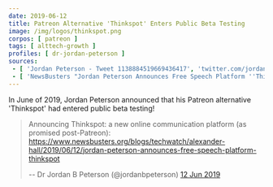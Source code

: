 ```yaml
---
date: 2019-06-12
title: Patreon Alternative 'Thinkspot' Enters Public Beta Testing
image: /img/logos/thinkspot.png
corpos: [ patreon ]
tags: [ alttech-growth ]
profiles: [ dr-jordan-peterson ]
sources:
 - [ 'Jordan Peterson - Tweet 1138884519669436417', 'twitter.com/jordanbpeterson/status/1138884519669436417' ]
 - [ 'NewsBusters "Jordan Peterson Announces Free Speech Platform ''Thinkspot''" by Alexander Hall (12 Jun 2019)', 'www.newsbusters.org/blogs/techwatch/alexander-hall/2019/06/12/jordan-peterson-announces-free-speech-platform-thinkspot' ]
---
```


In June of 2019, Jordan Peterson announced that his Patreon alternative 'Thinkspot' had entered public beta testing!

> Announcing Thinkspot: a new online communication platform (as promised post-Patreon): https://www.newsbusters.org/blogs/techwatch/alexander-hall/2019/06/12/jordan-peterson-announces-free-speech-platform-thinkspot
>
> -- Dr Jordan B Peterson (@jordanbpeterson) [12 Jun 2019](https://web.archive.org/web/20190613142654/https:/twitter.com/jordanbpeterson/status/1138884519669436417)
